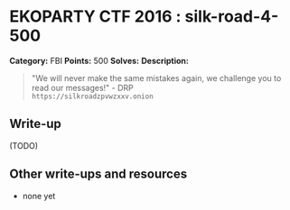 # EKOPARTY CTF 2016 : silk-road-4-500

**Category:** FBI
**Points:** 500
**Solves:**
**Description:**

> "We will never make the same mistakes again, we challenge you to read our messages!" - DRP  
> `https://silkroadzpvwzxxv.onion`

## Write-up

(TODO)

## Other write-ups and resources

* none yet
